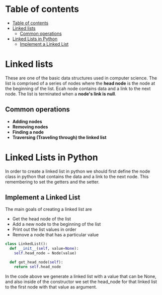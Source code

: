 # Table of contents
- [Table of contents](#table-of-contents)
- [Linked lists](#linked-lists)
  - [Common operations](#common-operations)
- [Linked Lists in Python](#linked-lists-in-python)
  - [Implement a Linked List](#implement-a-linked-list)

# Linked lists 
These are one of the basic data structures used in computer science. The list is comprised of a series of nodes where the **head node** is the node at the beginning of the list. Ecah node contains data and a link to the next node. The list is terminated when a **node's link is null**. 

## Common operations
- **Adding nodes**
- **Removing nodes**
- **Finding a node**
- **Traversing (Traveling through) the linked list**

# Linked Lists in Python 
In order to create a linked list in python we should first define the node class in python that contains the data and a link to the next node. This remembering to set the getters and the setter. 

## Implement a Linked List 
The main goals of creating a linked list are
- Get the head node of the list
- Add a new node to the beginning of the list
- Print out the list values in order 
- Remove a node that has a particular value

```Python 
class LinkedList():
  def __init__(self, value=None):
    self.head_node = Node(value)

  def get_head_node(self):
    return self.head_node
```

In the code above we generate a linked list with a value that can be None, and also inside of the constructor we set the head_node for that linked list to the first node with that value as argument. 

